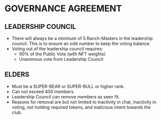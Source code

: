 # GOVERNANCE AGREEMENT

## LEADERSHIP COUNCIL

* There will always be a minimum of 5 Ranch-Masters in the leadership council. This is to ensure an odd number to keep the voting balance.
* Voting out of the leadership council requires:
  * 90% of the Public Vote (with NFT weights)
  * Unanimous vote from Leadership Council

## ELDERS

* Must be a SUPER-BEAR or SUPER-BULL or higher rank.
* Can not exceed 400 members.&#x20;
* Leadership Council can remove members as seen fit.
* Reasons for removal are but not limited to inactivity in chat, inactivity in voting, not holding required tokens, and malicious intent towards the club.&#x20;





